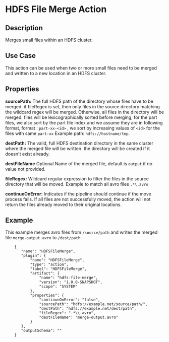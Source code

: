 # HDFS File Merge Action


Description
-----------
Merges small files within an HDFS cluster.


Use Case
--------
This action can be used when two or more small files need to be merged and written to a new location in an HDFS cluster.


Properties
----------
**sourcePath:** The full HDFS path of the directory whose files have to be merged. if fileRegex is set,
                then only files in the source directory matching the wildcard
                regex will be merged. Otherwise, all files in the directory will be merged.
                files will be lexicographically sorted before merging, for the part files,
                we also sort by the part file index and we assume they are in following format,
                format : `part-xx-<id>` , we sort by increasing values of `<id>` for the files with same `part-xx`
                Example path: `hdfs://hostname/tmp`.


**destPath:** The valid, full HDFS destination directory in the same cluster where the merged file will be written.
the directory will be created if it doesn't exist already.

**destFileName** Optional Name of the merged file, default is `output` if no value not provided.

**fileRegex:** Wildcard regular expression to filter the files in the source directory that will be moved.
Example to match all avro files `.*\.avro`

**continueOnError:** Indicates if the pipeline should continue if the move process fails. If all files are not
successfully moved, the action will not return the files already moved to their original locations.


Example
-------
This example merges avro files from `/source/path` and writes the merged file `merge-output.avro` to `/dest/path`:

        {
           "name": "HDFSFileMerge",
           "plugin": {
               "name": "HDFSFileMerge",
               "type": "action",
               "label": "HDFSFileMerge",
               "artifact": {
                   "name": "hdfs-file-merge",
                   "version": "1.0.0-SNAPSHOT",
                   "scope": "SYSTEM"
               },
               "properties": {
                   "continueOnError": "false",
                   "sourcePath": "hdfs://example.net/source/path/",
                   "destPath": "hdfs://example.net/dest/path",
                   "fileRegex": ".*\\.avro",
                   "destFileName": "merge-output.avro"
               }
           },
           "outputSchema": ""
        }
